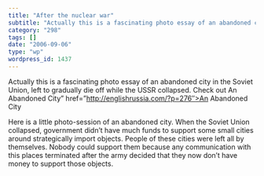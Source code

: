 ```yaml
---
title: "After the nuclear war"
subtitle: "Actually this is a fascinating photo essay of an abandoned city in the Soviet Union, left to gradual..."
category: "298"
tags: []
date: "2006-09-06"
type: "wp"
wordpress_id: 1437
---
```

Actually this is a fascinating photo essay of an abandoned city in the Soviet Union, left to gradually die off while the USSR collapsed.
Check out An Abandoned City” href=”http://englishrussia.com/?p=276″>An Abandoned City

Here is a little photo-session of an abandoned city. When the Soviet Union collapsed, government didn’t have much funds to support some small cities around strategically import objects. People of these cities were left all by themselves. Nobody could support them because any communication with this places terminated after the army decided that they now don’t have money to support those objects.